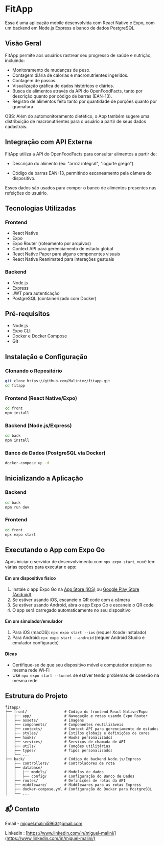 # FitApp

Essa é uma aplicação mobile desenvolvida com React Native e Expo, com um backend em Node.js Express e banco de dados PostgreSQL.

## Visão Geral

FitApp permite aos usuários rastrear seu progresso de saúde e nutrição, incluindo:
- Monitoramento de mudanças de peso.
- Contagem diária de calorias e macronutrientes ingeridos.
- Contagem de passos.
- Visualização gráfica de dados históricos e diários.
- Busca de alimentos através da API do OpenFoodFacts, tanto por descrição quanto por código de barras (EAN-13).
- Registro de alimentos feito tanto por quantidade de porções quanto por gramatura.

OBS: Além do automonitoramento dietético, o App também sugere uma distribuição de macronutrientes para o usuário a partir de seus dados cadastrais.

## Integração com API Externa
FitApp utiliza a API do OpenFoodFacts para consultar alimentos a partir de:

- Descrição do alimento (ex: "arroz integral", "iogurte grego").

- Código de barras EAN-13, permitindo escaneamento pela câmera do dispositivo.

Esses dados são usados para compor o banco de alimentos presentes nas refeições do usuário.

## Tecnologias Utilizadas

### Frontend
- React Native
- Expo
- Expo Router (roteamento por arquivos)
- Context API para gerenciamento de estado global
- React Native Paper para alguns componentes visuais
- React Native Reanimated para interações gestuais

### Backend
- Node.js
- Express
- JWT para autenticação
- PostgreSQL (containerizado com Docker)

## Pré-requisitos

- Node.js
- Expo CLI
- Docker e Docker Compose
- Git

## Instalação e Configuração

### Clonando o Repositório

```bash
git clone https://github.com/Malinixz/fitapp.git
cd fitapp
```

### Frontend (React Native/Expo)

```bash
cd front
npm install
```

### Backend (Node.js/Express)

```bash
cd back
npm install
```

### Banco de Dados (PostgreSQL via Docker)

```bash
docker-compose up -d
```

## Inicializando a Aplicação

### Backend

```bash
cd back
npm run dev
```

### Frontend

```bash
cd front
npx expo start
```
## Executando o App com Expo Go

Após iniciar o servidor de desenvolvimento com `npx expo start`, você tem várias opções para executar o app:

#### Em um dispositivo físico
1. Instale o app Expo Go na [App Store (iOS)](https://apps.apple.com/app/expo-go/id982107779) ou [Google Play Store (Android)](https://play.google.com/store/apps/details?id=host.exp.exponent)
2. Se estiver usando iOS, escaneie o QR code com a câmera
3. Se estiver usando Android, abra o app Expo Go e escaneie o QR code
4. O app será carregado automaticamente no seu dispositivo

#### Em um simulador/emulador
1. Para iOS (macOS): `npx expo start --ios` (requer Xcode instalado)
2. Para Android: `npx expo start --android` (requer Android Studio e emulador configurado)

#### Dicas
- Certifique-se de que seu dispositivo móvel e computador estejam na mesma rede Wi-Fi
- Use `npx expo start --tunnel` se estiver tendo problemas de conexão na mesma rede

## Estrutura do Projeto

```
fitapp/
├── front/                 # Código do frontend React Native/Expo
│   ├── app/               # Navegação e rotas usando Expo Router
│   ├── assets/            # Imagens
│   ├── components/        # Componentes reutilizáveis
│   ├── contexts/          # Context API para gerenciamento de estados
│   ├── styles/            # Estilos globais e definições de cores
│   ├── hooks/             # Hooks personalizados
│   ├── services/          # Serviços de chamada de API
│   ├── utils/             # Funções utilitárias
│   ├── types/             # Tipos personalizados
│   └── ...
├── back/                  # Código do backend Node.js/Express
│   ├── controllers/       # Controladores de rota
│   ├── database/
│   │   ├── models/        # Modelos de dados
│   │   ├── config/        # Configuração do Banco de Dados
│   ├── routes/            # Definições de rotas da API
│   ├── middleware/        # Middlewares para as rotas Express
│   ├── docker-compose.yml # Configuração do Docker para PostgreSQL
│   └── ...
```

## 📬 Contato

Email - [miguel.malini5963@gmail.com](mailto:miguel.malini5963@gmail.com)

LinkedIn : [https://www.linkedin.com/in/miguel-malini/](https://www.linkedin.com/in/miguel-malini/)
